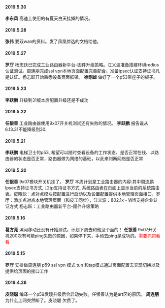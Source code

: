 
#### 2019.5.30
**李东风**  高速上使用的有夏天白天挂掉的情况。
#### 2019.5.28
**张伟**  要双wan的资料。发了凤凰优选的文档给他。
#### 2019.5.27
**罗厅**  杨志跃已完成工业路由器新平台-固件升级策略。江义波准备搭建环境redius认证测试。周连朋完成ssl vpn本地页面配置完善配合。准备ipsec认证支持证书凡是认证。杨志跃开始熟悉设备页面框架。
**徐刚雄**  做好了一个p53带座子的板子。
#### 2019.5.23
**李跃鹏**  升级到31版本后配置升级还是不成功
#### 2019.5.22
**任银善** 工业路由器使用9x07开关机测试还有失败的情况。
**李跃鹏**  报告说从6.13.31不能降级到30.
#### 2019.5.21
**李跃鹏** 电梯卫士的p53, 希望可以随时查看设备的工作状态、是否正常在线、以路由器的状态是否正常，路由器做为网络的基础，以此来判断网络是否正常
#### 2019.5.20
**任银善** 9x07模块开关机挂了。
**罗厅** 本周计划是工业路由器的内容:其中周连鹏Ipsec支持证书方式, L2tp支持证书方式, 系统路由表在页面上显示当前的系统路由表。皮晓聪：点对点模块按配置进行启动以及设置配置提供本地管理页面接口，罗厅：添加点对点本地管理页面（和皮工同步），江义波：802.1x - Wifi支持企业认证方式 杨志跃：工业路由器新平台-固件升级策略
#### 2019.5.16
**葛方亮** 漯河移动还没有开始测试，计划下周去和他见个面的！
**任银善** 9x07开关机200次有可能ping失败的原因，如果停下来，手动去ping是成功的。<font color=red>需要抓包看看</font>
#### 2019.5.15
**罗厅** 安排做周连朋 p59 ssl vpn 模式 tun 和tap模式通过页面配置去实现切换以及提供给页面的接口工作
#### 2019.4.28
**皮晓聪** 编译一个p59发现升级后会启动失败。任银善认为是art区的原因。
**周连朋** 为什么上网突然断了。皮晓聪 欠费了。
